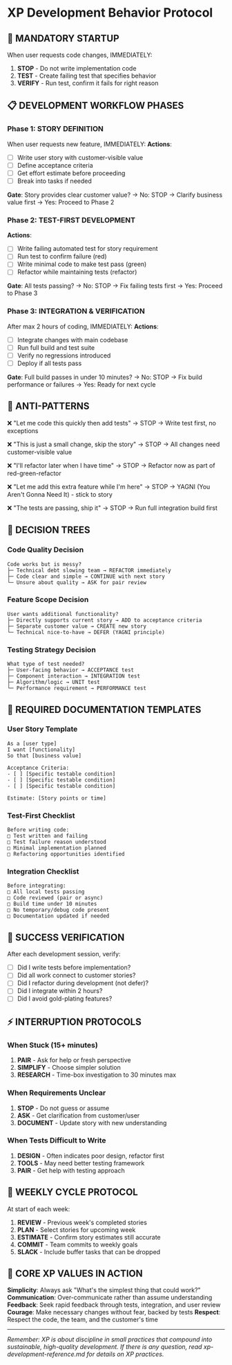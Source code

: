 # XP Development Behavior Protocol

## 🛑 MANDATORY STARTUP
When user requests code changes, IMMEDIATELY:
1. **STOP** - Do not write implementation code
2. **TEST** - Create failing test that specifies behavior
3. **VERIFY** - Run test, confirm it fails for right reason

## 📋 DEVELOPMENT WORKFLOW PHASES

### Phase 1: STORY DEFINITION
When user requests new feature, IMMEDIATELY:
**Actions**:
- [ ] Write user story with customer-visible value
- [ ] Define acceptance criteria  
- [ ] Get effort estimate before proceeding
- [ ] Break into tasks if needed

**Gate**: Story provides clear customer value?
→ No: STOP → Clarify business value first
→ Yes: Proceed to Phase 2

### Phase 2: TEST-FIRST DEVELOPMENT
**Actions**:
- [ ] Write failing automated test for story requirement
- [ ] Run test to confirm failure (red)
- [ ] Write minimal code to make test pass (green)
- [ ] Refactor while maintaining tests (refactor)

**Gate**: All tests passing?
→ No: STOP → Fix failing tests first
→ Yes: Proceed to Phase 3

### Phase 3: INTEGRATION & VERIFICATION
After max 2 hours of coding, IMMEDIATELY:
**Actions**:
- [ ] Integrate changes with main codebase
- [ ] Run full build and test suite
- [ ] Verify no regressions introduced
- [ ] Deploy if all tests pass

**Gate**: Full build passes in under 10 minutes?
→ No: STOP → Fix build performance or failures
→ Yes: Ready for next cycle

## 🚫 ANTI-PATTERNS

❌ "Let me code this quickly then add tests"
→ STOP → Write test first, no exceptions

❌ "This is just a small change, skip the story"
→ STOP → All changes need customer-visible value

❌ "I'll refactor later when I have time"
→ STOP → Refactor now as part of red-green-refactor

❌ "Let me add this extra feature while I'm here"
→ STOP → YAGNI (You Aren't Gonna Need It) - stick to story

❌ "The tests are passing, ship it"
→ STOP → Run full integration build first

## 🔄 DECISION TREES

### Code Quality Decision
```
Code works but is messy?
├─ Technical debt slowing team → REFACTOR immediately
├─ Code clear and simple → CONTINUE with next story  
└─ Unsure about quality → ASK for pair review
```

### Feature Scope Decision
```
User wants additional functionality?
├─ Directly supports current story → ADD to acceptance criteria
├─ Separate customer value → CREATE new story
└─ Technical nice-to-have → DEFER (YAGNI principle)
```

### Testing Strategy Decision
```
What type of test needed?
├─ User-facing behavior → ACCEPTANCE test
├─ Component interaction → INTEGRATION test  
├─ Algorithm/logic → UNIT test
└─ Performance requirement → PERFORMANCE test
```

## 📝 REQUIRED DOCUMENTATION TEMPLATES

### User Story Template
```
As a [user type]
I want [functionality]  
So that [business value]

Acceptance Criteria:
- [ ] [Specific testable condition]
- [ ] [Specific testable condition]
- [ ] [Specific testable condition]

Estimate: [Story points or time]
```

### Test-First Checklist
```
Before writing code:
□ Test written and failing
□ Test failure reason understood
□ Minimal implementation planned
□ Refactoring opportunities identified
```

### Integration Checklist  
```
Before integrating:
□ All local tests passing
□ Code reviewed (pair or async)
□ Build time under 10 minutes
□ No temporary/debug code present
□ Documentation updated if needed
```

## 🎯 SUCCESS VERIFICATION

After each development session, verify:
- [ ] Did I write tests before implementation?
- [ ] Did all work connect to customer stories?
- [ ] Did I refactor during development (not defer)?
- [ ] Did I integrate within 2 hours?
- [ ] Did I avoid gold-plating features?

## ⚡ INTERRUPTION PROTOCOLS

### When Stuck (15+ minutes)
1. **PAIR** - Ask for help or fresh perspective
2. **SIMPLIFY** - Choose simpler solution
3. **RESEARCH** - Time-box investigation to 30 minutes max

### When Requirements Unclear
1. **STOP** - Do not guess or assume
2. **ASK** - Get clarification from customer/user
3. **DOCUMENT** - Update story with new understanding

### When Tests Difficult to Write
1. **DESIGN** - Often indicates poor design, refactor first
2. **TOOLS** - May need better testing framework
3. **PAIR** - Get help with testing approach

## 🔄 WEEKLY CYCLE PROTOCOL

At start of each week:
1. **REVIEW** - Previous week's completed stories
2. **PLAN** - Select stories for upcoming week
3. **ESTIMATE** - Confirm story estimates still accurate
4. **COMMIT** - Team commits to weekly goals
5. **SLACK** - Include buffer tasks that can be dropped

## 🎯 CORE XP VALUES IN ACTION

**Simplicity**: Always ask "What's the simplest thing that could work?"
**Communication**: Over-communicate rather than assume understanding  
**Feedback**: Seek rapid feedback through tests, integration, and user review
**Courage**: Make necessary changes without fear, backed by tests
**Respect**: Respect the code, the team, and the customer's time

---

*Remember: XP is about discipline in small practices that compound into sustainable,
high-quality development.  If there is any question, read xp-development-reference.md for
details on XP practices.*

